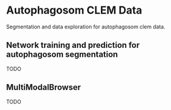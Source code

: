 # Autophagosom CLEM Data

Segmentation and data exploration for autophagosom clem data.


## Network training and prediction for autophagosom segmentation

TODO


## MultiModalBrowser

TODO
